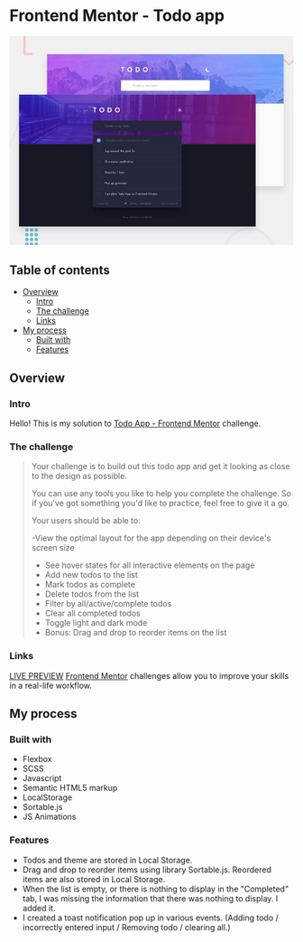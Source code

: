 
# Frontend Mentor - Todo app

![Design preview for the Todo app coding challenge](./design/desktop-preview.jpg)

## Table of contents

- [Overview](#overview)
  - [Intro](#intro)
  - [The challenge](#the-challenge)
  - [Links](#links)
- [My process](#my-process)
  - [Built with](#built-with)
  - [Features](#features)

## Overview

### Intro
Hello! This is my solution to [Todo App - Frontend Mentor](https://www.frontendmentor.io/challenges/todo-app-Su1_KokOW) challenge.

### The challenge

> Your challenge is to build out this todo app and get it looking as
> close to the design as possible.
> 
> You can use any tools you like to help you complete the challenge. So
> if you've got something you'd like to practice, feel free to give it a
> go.
> 
> Your users should be able to:
> 
> -View the optimal layout for the app depending on their device's screen size
> - See hover states for all interactive elements on the page
> - Add new todos to the list
> - Mark todos as complete
> - Delete todos from the list
> - Filter by all/active/complete todos
> - Clear all completed todos
> - Toggle light and dark mode
> - Bonus: Drag and drop to reorder items on the list

### Links

[LIVE PREVIEW](https://todoapp-tediko.netlify.app/)
[Frontend Mentor](https://www.frontendmentor.io) challenges allow you to improve your skills in a real-life workflow.

## My process

### Built with

 - Flexbox
 - SCSS
 - Javascript
 - Semantic HTML5 markup
 - LocalStorage
 - Sortable.js
 - JS Animations

### Features

- Todos and theme are stored in Local Storage.
- Drag and drop to reorder items using library Sortable.js. Reordered items are also stored in Local Storage.
- When the list is empty, or there is nothing to display in the "Completed" tab, I was missing the information that there was nothing to display. I added it.
- I created a toast notification pop up in various events. (Adding todo / incorrectly entered input / Removing todo / clearing all.)
 
